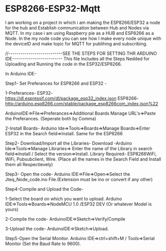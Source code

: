 # ESP8266-ESP32-Mqtt
I am working on a project in which i am making the ESP8266/ESP32 a node for the hub and Establish communication between Hub and Nodes via MQTT. In my case i am using Raspberry pie as a HUB and ESP8266 as a Node. In the my node code you can see how I make every node unique with the deviceID and make topic for MQTT for publihing and subscribing.

//---------------------------SEE THE STEPS FOR SETTING THR ARDUINO IDE-------------------------
This file Includes all the Steps Nedded for Uploading and Running the code in the ESP32/ESP8266. 

In Arduino IDE-

Step1- Set Preferances for ESP8266 and ESP32 -

1-Preferances-
ESP32-https://dl.espressif.com/dl/package_esp32_index.json
ESP8266-http://arduino.esp8266.com/stable/package_esp8266com_index.json%22

ArduinoIDE=>File=>Preferances=>Additional Boards Manage URL's=>Paste the Preferances. (Seperate both by Comma)

2-Install Boards- 
Arduino Ide=>Tools=>Boards=>Manage Boards=>Enter ESP32 in the Search field=>Install.
Same for the ESP8266

Step2- Download/Import all the Libraries-
Download -Arduino Ide=>Tools=>Manage Libraries=> Enter the name of the Library in search field=>Install / Select the version=>Install.
Library Required- ESP8266WiFi, WiFi, Pubsubclient,  Wire. (Place all the names in the Search Field and Install them all Respectievely)

Step3- Open the code-
Arduino IDE=>File=>Open=>Select the Jteq_Node_code.ino File.(Extension must be ino or convert if any other)

Step4-Compile and Upload the Code-

1-Select the board on which you want to upload. Arduino IDE=>Tools=>Boards=>NodeMCU 1.0 /ESP32 DEV (Or whatever Model is yours)

2-Compile the code- ArduinoIDE=>Sketch=>Verify/Compile

3-Upload the code- ArduinoIDE=>Sketch=>Upload.

Step5-Open the Serial Monitor.
Arduino IDE=>ctrl+shift+M / Tools=>Serial Monitor (Set the Baud Rate to 9600).



  




